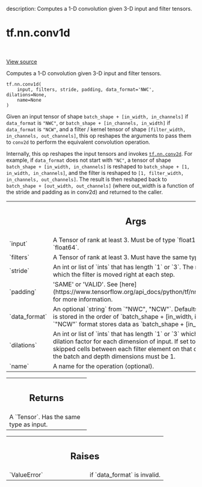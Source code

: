 description: Computes a 1-D convolution given 3-D input and filter tensors.

<div itemscope itemtype="http://developers.google.com/ReferenceObject">
<meta itemprop="name" content="tf.nn.conv1d" />
<meta itemprop="path" content="Stable" />
</div>

# tf.nn.conv1d

<!-- Insert buttons and diff -->

<table class="tfo-notebook-buttons tfo-api nocontent" align="left">

</table>

<a target="_blank" href="/code/stable/tensorflow/python/ops/nn_ops.py">View source</a>



Computes a 1-D convolution given 3-D input and filter tensors.

<pre class="devsite-click-to-copy prettyprint lang-py tfo-signature-link">
<code>tf.nn.conv1d(
    input, filters, stride, padding, data_format=&#x27;NWC&#x27;, dilations=None,
    name=None
)
</code></pre>



<!-- Placeholder for "Used in" -->

Given an input tensor of shape
  `batch_shape + [in_width, in_channels]`
if `data_format` is `"NWC"`, or
  `batch_shape + [in_channels, in_width]`
if `data_format` is `"NCW"`,
and a filter / kernel tensor of shape
`[filter_width, in_channels, out_channels]`, this op reshapes
the arguments to pass them to `conv2d` to perform the equivalent
convolution operation.

Internally, this op reshapes the input tensors and invokes <a href="../../tf/nn/conv2d.md"><code>tf.nn.conv2d</code></a>.
For example, if `data_format` does not start with `"NC"`, a tensor of shape
  `batch_shape + [in_width, in_channels]`
is reshaped to
  `batch_shape + [1, in_width, in_channels]`,
and the filter is reshaped to
  `[1, filter_width, in_channels, out_channels]`.
The result is then reshaped back to
  `batch_shape + [out_width, out_channels]`
\(where out_width is a function of the stride and padding as in conv2d\) and
returned to the caller.

<!-- Tabular view -->
 <table class="responsive fixed orange">
<colgroup><col width="214px"><col></colgroup>
<tr><th colspan="2"><h2 class="add-link">Args</h2></th></tr>

<tr>
<td>
`input`
</td>
<td>
A Tensor of rank at least 3. Must be of type `float16`, `float32`, or
`float64`.
</td>
</tr><tr>
<td>
`filters`
</td>
<td>
A Tensor of rank at least 3.  Must have the same type as `input`.
</td>
</tr><tr>
<td>
`stride`
</td>
<td>
An int or list of `ints` that has length `1` or `3`.  The number of
entries by which the filter is moved right at each step.
</td>
</tr><tr>
<td>
`padding`
</td>
<td>
'SAME' or 'VALID'. See
[here](https://www.tensorflow.org/api_docs/python/tf/nn#notes_on_padding_2)
for more information.
</td>
</tr><tr>
<td>
`data_format`
</td>
<td>
An optional `string` from `"NWC", "NCW"`.  Defaults to `"NWC"`,
the data is stored in the order of
`batch_shape + [in_width, in_channels]`.  The `"NCW"` format stores data
as `batch_shape + [in_channels, in_width]`.
</td>
</tr><tr>
<td>
`dilations`
</td>
<td>
An int or list of `ints` that has length `1` or `3` which
defaults to 1. The dilation factor for each dimension of input. If set to
k > 1, there will be k-1 skipped cells between each filter element on that
dimension. Dilations in the batch and depth dimensions must be 1.
</td>
</tr><tr>
<td>
`name`
</td>
<td>
A name for the operation (optional).
</td>
</tr>
</table>



<!-- Tabular view -->
 <table class="responsive fixed orange">
<colgroup><col width="214px"><col></colgroup>
<tr><th colspan="2"><h2 class="add-link">Returns</h2></th></tr>
<tr class="alt">
<td colspan="2">
A `Tensor`.  Has the same type as input.
</td>
</tr>

</table>



<!-- Tabular view -->
 <table class="responsive fixed orange">
<colgroup><col width="214px"><col></colgroup>
<tr><th colspan="2"><h2 class="add-link">Raises</h2></th></tr>

<tr>
<td>
`ValueError`
</td>
<td>
if `data_format` is invalid.
</td>
</tr>
</table>

